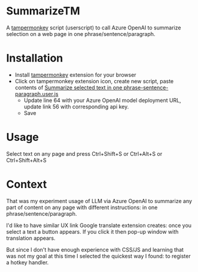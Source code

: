 # SummarizeTM
A [tampermonkey](https://www.tampermonkey.net/) script (userscript) to call Azure OpenAI to summarize selection on a web page in one phrase/sentence/paragraph.

# Installation
- Install [tampermonkey](https://www.tampermonkey.net/) extension for your browser
- Click on tampermonkey extension icon, create new script, paste contents of [Summarize selected text in one phrase-sentence-paragraph.user.js](https://github.com/leokr/SummarizeTM/blob/main/Summarize%20selected%20text%20in%20one%20phrase-sentence-paragraph.user.js)
  - Update line 64 with your Azure OpenAI model deployment URL, update link 56 with corresponding api key.
  - Save

# Usage
Select text on any page and press Ctrl+Shift+S or Ctrl+Alt+S or Ctrl+Shift+Alt+S

# Context
That was my experiment usage of LLM via Azure OpenAI to summarize any part of content on any page with different instructions: in one phrase/sentence/paragraph.

I'd like to have similar UX link Google translate extension creates: once you select a text a button appears. If you click it then pop-up window with translation appears.

But since I don't have enough experience with CSS/JS and learning that was not my goal at this time I selected the quickest way I found: to register a hotkey handler.

 
